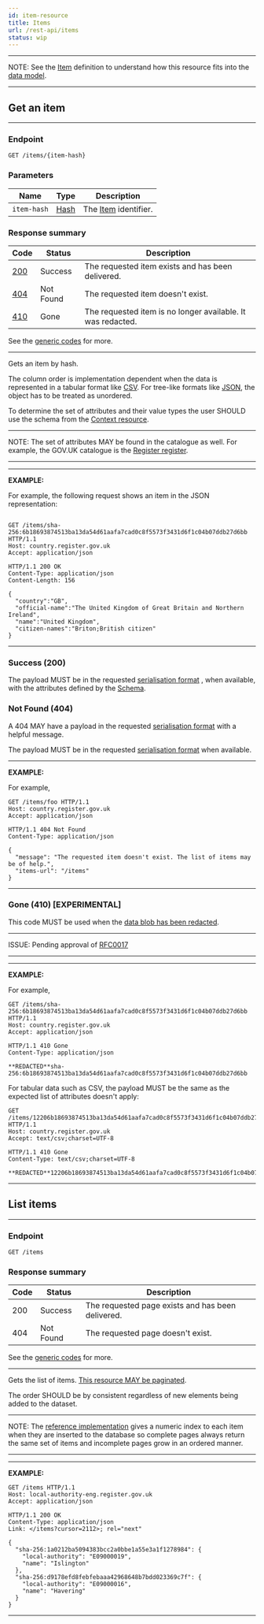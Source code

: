 ```yaml
---
id: item-resource
title: Items
url: /rest-api/items
status: wip
---
```


***
NOTE: See the [Item](/glossary/item) definition to understand how this
resource fits into the [data model](/data-model).
***


## Get an item

***
### Endpoint

```
GET /items/{item-hash}
```

### Parameters

|Name|Type|Description|
|-|-|-|
|`item-hash`|[Hash](/datatypes/hash)| The [Item](/glossary/item) identifier.|


### Response summary

|Code|Status|Description|
|-|-|-|
|[200](#success-200)|Success|The requested item exists and has been delivered.|
|[404](#not-found-404)|Not Found|The requested item doesn't exist.|
|[410](#gone-410)|Gone|The requested item is no longer available. It was redacted.|

See the [generic codes](/rest-api#codes) for more.

***

Gets an item by hash.

The column order is implementation dependent when the data is represented in a
tabular format like [CSV](/rest-api#csv). For tree-like formats like
[JSON](/rest-api#json), the object has to be treated as unordered.

To determine the set of attributes and their value types the user SHOULD use
the schema from the [Context resource](/rest-api/context).

***
NOTE: The set of attributes MAY be found in the catalogue as well. For example,
the GOV.UK catalogue is the [Register register](https://register.register.gov.uk).
***


***
**EXAMPLE:**

For example, the following request shows an item in the JSON representation:

```http

GET /items/sha-256:6b18693874513ba13da54d61aafa7cad0c8f5573f3431d6f1c04b07ddb27d6bb HTTP/1.1
Host: country.register.gov.uk
Accept: application/json
```

```http
HTTP/1.1 200 OK
Content-Type: application/json
Content-Length: 156

{
  "country":"GB",
  "official-name":"The United Kingdom of Great Britain and Northern Ireland",
  "name":"United Kingdom",
  "citizen-names":"Briton;British citizen"
}
```
***


### Success (200)

The payload MUST be in the requested [serialisation
format](/rest-api#serialisation) , when available, with the attributes defined
by the [Schema](/glossary/schema).

### Not Found (404)

A 404 MAY have a payload in the requested [serialisation
format](/rest-api#serialisation) with a helpful message.

The payload MUST be in the requested [serialisation format](/rest-api#serialisation)
when available.

***
**EXAMPLE:**

For example,

```http
GET /items/foo HTTP/1.1
Host: country.register.gov.uk
Accept: application/json
```

```http
HTTP/1.1 404 Not Found
Content-Type: application/json

{
  "message": "The requested item doesn't exist. The list of items may be of help.",
  "items-url": "/items"
}
```
***

### Gone (410) [EXPERIMENTAL]

This code MUST be used when the [data blob has been redacted](/data-model/redact).

***
ISSUE: Pending approval of [RFC0017](https://github.com/openregister/registers-rfcs/pull/30)
***


***
**EXAMPLE:**

For example,

```http
GET /items/sha-256:6b18693874513ba13da54d61aafa7cad0c8f5573f3431d6f1c04b07ddb27d6bb HTTP/1.1
Host: country.register.gov.uk
Accept: application/json
```

```http
HTTP/1.1 410 Gone
Content-Type: application/json

**REDACTED**sha-256:6b18693874513ba13da54d61aafa7cad0c8f5573f3431d6f1c04b07ddb27d6bb
```

For tabular data such as CSV, the payload MUST be the same as the expected
list of attributes doesn't apply:

```http
GET /items/12206b18693874513ba13da54d61aafa7cad0c8f5573f3431d6f1c04b07ddb27d6bb HTTP/1.1
Host: country.register.gov.uk
Accept: text/csv;charset=UTF-8
```

```http
HTTP/1.1 410 Gone
Content-Type: text/csv;charset=UTF-8

**REDACTED**12206b18693874513ba13da54d61aafa7cad0c8f5573f3431d6f1c04b07ddb27d6bb
```
***


## List items

***
### Endpoint

```
GET /items
```

### Response summary

|Code|Status|Description|
|-|-|-|
|200|Success|The requested page exists and has been delivered.|
|404|Not Found|The requested page doesn't exist.|

See the [generic codes](/rest-api#codes) for more.
***

Gets the list of items. [This resource MAY be paginated](/rest-api#collection-pagination).

The order SHOULD be by consistent regardless of new elements being added to
the dataset.

***
NOTE: The [reference implementation](/introduction#reference-implementation)
gives a numeric index to each item when they are inserted to the database so
complete pages always return the same set of items and incomplete pages grow
in an ordered manner.
***

***
**EXAMPLE:**

```http
GET /items HTTP/1.1
Host: local-authority-eng.register.gov.uk
Accept: application/json
```

```http
HTTP/1.1 200 OK
Content-Type: application/json
Link: </items?cursor=2112>; rel="next"

{
  "sha-256:1a0212ba5094383bcc2a0bbe1a55e3a1f1278984": {
    "local-authority": "E09000019",
    "name": "Islington"
  },
  "sha-256:d9178efd8febfebaaa42968648b7bdd023369c7f": {
    "local-authority": "E09000016",
    "name": "Havering"
  }
}
```
***
